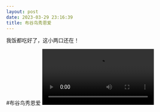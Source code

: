 ```yaml
---
layout: post
date: 2023-03-29 23:16:39
title: 布谷鸟秀恩爱
---
```

我饭都吃好了，这小两口还在！

#布谷鸟秀恩爱
![](https://github.com/jj1215/jj1215.github.io/blob/master/videos/birds.mp4?raw=true)
